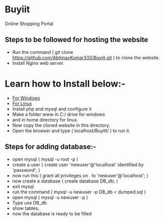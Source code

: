 # Buyiit
Online Shopping Portal

## Steps to be followed for hosting the website
* Run the command ( git clone https://github.com/AbhinavKumar333/Buyiit.git ) to clone the website.
* Install Nginx web server.
# Learn how to Install below:-
* [For Windows](https://www.nginx.com/resources/wiki/start/topics/examples/phpfastcgionwindows/)
* [For Linux](https://www.nginx.com/resources/admin-guide/installing-nginx-open-source/)
* Install php and mysql and configure it
* Make a folder www in C:/ drive for windows
* and in home directory for linux.
* Now copy the cloned website in this directory.
* Open the browser and type ( localhost/Buyitt/ ) to run it.

## Steps for adding database:-
* open mysql ( mysql -u root -p )
* create a user ( create user 'newuser'@'localhost' identified by 'password'; )
* now run this ( grant all privileges on *.* to 'newuser'@'localhost'; )
* now create a database ( create database DB_db; )
* exit mysql
* run the command ( mysql -u newuser -p DB_db < dumped.sql )
* open mysql ( mysql -u newuser -p )
* Type use DB_db
* show tables;
* now the database is ready to be filled
